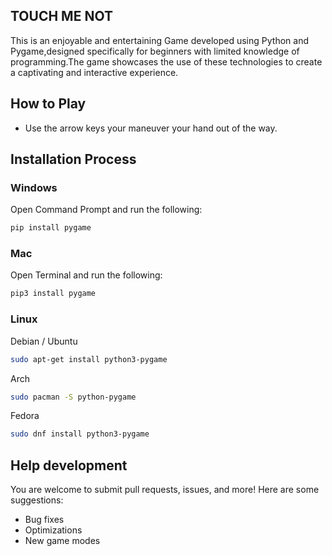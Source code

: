 ## TOUCH ME NOT 

This is an enjoyable and entertaining Game developed using Python and Pygame,designed specifically for beginners with limited knowledge of programming.The game showcases the use of these technologies to create a captivating and interactive experience.

## How to Play

* Use the arrow keys your maneuver your hand out of the way.

## Installation Process

### Windows

Open Command Prompt and run the following:

```sh
pip install pygame
```

### Mac

Open Terminal and run the following:

```sh
pip3 install pygame
```

### Linux

Debian / Ubuntu

```sh
sudo apt-get install python3-pygame
```

Arch

```sh
sudo pacman -S python-pygame
```

Fedora

```sh
sudo dnf install python3-pygame
```

## Help development

You are welcome to submit pull requests, issues, and more! Here are some suggestions:

* Bug fixes
* Optimizations
* New game modes  

